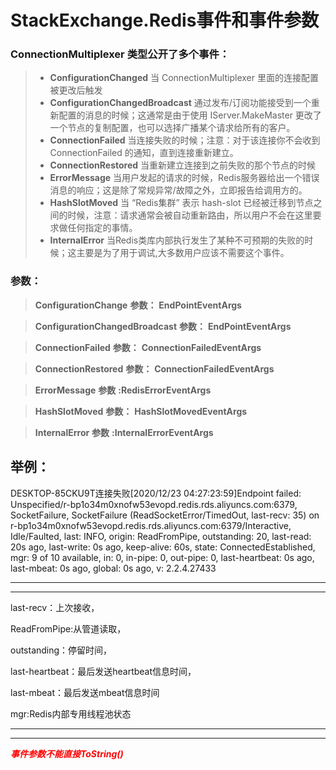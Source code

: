 # StackExchange.Redis事件和事件参数

### **ConnectionMultiplexer 类型公开了多个事件：**

>- **ConfigurationChanged** 当     ConnectionMultiplexer 里面的连接配置被更改后触发
>- **ConfigurationChangedBroadcast**     通过发布/订阅功能接受到一个重新配置的消息的时候；这通常是由于使用 IServer.MakeMaster     更改了一个节点的复制配置，也可以选择广播某个请求给所有的客户。
>- **ConnectionFailed** 当连接失败的时候；注意：对于该连接你不会收到     ConnectionFailed 的通知，直到连接重新建立。
>- **ConnectionRestored** 当重新建立连接到之前失败的那个节点的时候
>- **ErrorMessage**     当用户发起的请求的时候，Redis服务器给出一个错误消息的响应；这是除了常规异常/故障之外，立即报告给调用方的。
>- **HashSlotMoved** 当 “Redis集群” 表示 hash-slot     已经被迁移到节点之间的时候，注意：请求通常会被自动重新路由，所以用户不会在这里要求做任何指定的事情。
>- **InternalError**     当Redis类库内部执行发生了某种不可预期的失败的时候；这主要是为了用于调试,大多数用户应该不需要这个事件。

### 参数：

>**ConfigurationChange** **参数：** **EndPointEventArgs**

> **ConfigurationChangedBroadcast** **参数：** **EndPointEventArgs**

> **ConnectionFailed** **参数：** **ConnectionFailedEventArgs**

> **ConnectionRestored** **参数：** **ConnectionFailedEventArgs**

> **ErrorMessage** **参数** **:RedisErrorEventArgs**

> **HashSlotMoved** **参数：** **HashSlotMovedEventArgs**

> **InternalError**  **参数** **:InternalErrorEventArgs**



## 举例：

DESKTOP-85CKU9T连接失败[2020/12/23 04:27:23:59]Endpoint failed: Unspecified/r-bp1o34m0xnofw53evopd.redis.rds.aliyuncs.com:6379, SocketFailure, SocketFailure (ReadSocketError/TimedOut, last-recv: 35) on r-bp1o34m0xnofw53evopd.redis.rds.aliyuncs.com:6379/Interactive, Idle/Faulted, last: INFO, origin: ReadFromPipe, outstanding: 20, last-read: 20s ago, last-write: 0s ago, keep-alive: 60s, state: ConnectedEstablished, mgr: 9 of 10 available, in: 0, in-pipe: 0, out-pipe: 0, last-heartbeat: 0s ago, last-mbeat: 0s ago, global: 0s ago, v: 2.2.4.27433

-------------------

--------



 last-recv：上次接收，

ReadFromPipe:从管道读取，

outstanding：停留时间，

 last-heartbeat：最后发送heartbeat信息时间，

last-mbeat：最后发送mbeat信息时间

mgr:Redis内部专用线程池状态

----

----

***<font color=#FF0000>事件参数不能直接ToString()</font>***





